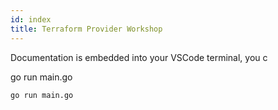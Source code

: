 ```yaml
---
id: index
title: Terraform Provider Workshop
---
```


Documentation is embedded into your VSCode terminal, you c

<VSCodeTerminal command="ls -las" target="Terminal 1">
  <Command>go run main.go</Command>
</VSCodeTerminal>

```shell
go run main.go
```
